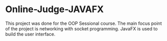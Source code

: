 # Online-Judge-JAVAFX

This project was done for the OOP Sessional course. The main focus point of the project is networking with socket programming. JavaFX is used to build the user interface. 
